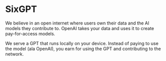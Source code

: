 # SixGPT

We believe in an open internet where users own their data and the AI models they contribute to. OpenAI takes your data and uses it to create pay-for-access models.

We serve a GPT that runs locally on your device. Instead of paying to use the model (ala OpenAI), you earn for using the GPT and contributing to the network.
